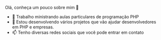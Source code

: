 Olá, conheça um pouco sobre mim 👋

- 🔭 Trabalho ministrando aulas particulares de programação PHP
- 👯 Estou desenvolvendo vários projetos que vão ajudar desenvolvedores em PHP e empresas.
- 📫 Tenho diversas redes sociais que você pode entrar em contato
